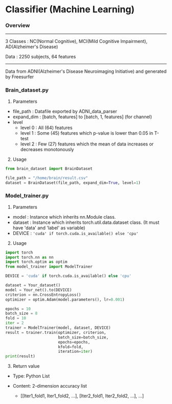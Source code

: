 # Classifier (Machine Learning)

### Overview

---

3 Classes : NC(Normal Cognitive), MCI(Mild Cognitive Impairment), AD(Alzheimer's Disease)

Data : 2250 subjects, 64 features

---

Data from ADNI(Alzheimer's Disease Neuroimaging Initiative) and generated by Freesurfer





### Brain_dataset.py

1. Parameters

- file_path : Datafile exported by ADNI_data_parser
- expand_dim : [batch, features] to [batch, 1, features] (for channel)
- level
  - level 0 : All (64) features
  - level 1 : Some (45) features which p-value is lower than 0.05 in T-test
  - level 2 : Few (27) features which the mean of data increases or decreases monotonously

2. Usage

``` python
from brain_dataset import BrainDataset

file_path = "/home/brain/result.csv"
dataset = BrainDataset(file_path, expand_dim=True, level=1)
```



### Model_trainer.py

1. Parameters

- model : Instance which inherits  nn.Module class.
- dataset : Instance which inherits torch.util.data.dataset class. (It must have 'data' and 'label' as variable)
- DEVICE : `'cuda' if torch.cuda.is_available() else 'cpu'`

2. Usage

```python
import torch
import torch.nn as nn
import torch.optim as optim
from model_trainer import ModelTrainer

DEVICE = 'cuda' if torch.cuda.is_available() else 'cpu'

dataset = Your_dataset()
model = Your_net().to(DEVICE)
criterion = nn.CrossEntropyLoss()
optimizer = optim.Adam(model.parameters(), lr=0.001)

epochs = 10
batch_size = 8
fold = 10
iter = 2
trainer = ModelTrainer(model, dataset, DEVICE)
result = trainer.train(optimizer, criterion,
                       batch_size=batch_size,
                       epochs=epochs,
                       kfold=fold,
                       iteration=iter)
print(result)
```

3. Return value

- Type: Python List

- Content: 2-dimension accuracy list
  - [[Iter1_fold1, Iter1_fold2, ...], [Iter2_fold1, Iter2_fold2, ...], ...]


